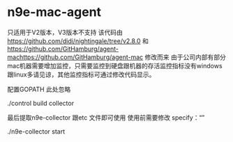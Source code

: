 # n9e-mac-agent
只适用于V2版本，V3版本不支持
该代码由 https://github.com/didi/nightingale/tree/v2.8.0 和 https://github.com/GitHamburg/agent-machttps://github.com/GitHamburg/agent-mac 修改而来
由于公司内部有部分mac机器需要增加监控，只需要监控到硬盘跟机器的存活监控指标没有windows跟linux多请见谅，其他监控指标可通过修改代码显示。

配置GOPATH 此处忽略

./control build collector

最后提取n9e-collector 跟etc 文件即可使用
使用前需要修改 specify：“” 

./n9e-collector start
